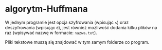 # algorytm-Huffmana

W jednym programie jest opcja szyfrowania (wpisując `s`) oraz deszyfrowania (wpisując `d`), jest również możliwość dodania kilku plików na raz (wpisywać nazwę w formacie: `nazwa.txt`).

Pliki tekstowe muszą się znajdować w tym samym folderze co program.
